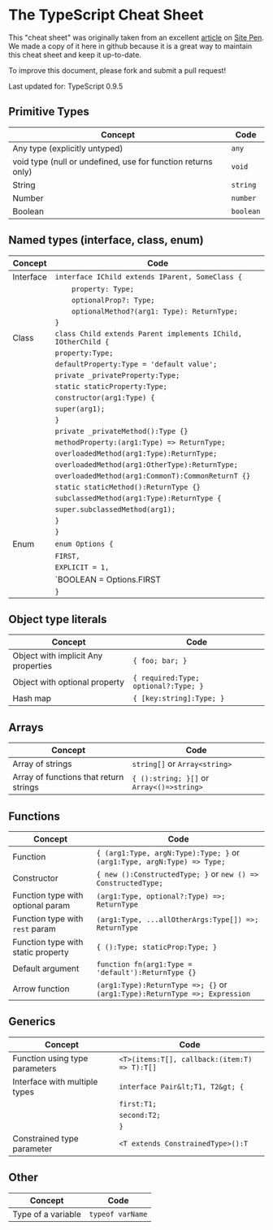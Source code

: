 # The TypeScript Cheat Sheet

This "cheat sheet" was originally taken from an excellent [article](http://www.sitepen.com/blog/2013/12/31/typescript-cheat-sheet/) on [Site Pen](http://www.sitepen.com/). We made a copy of it here in github because it is a great way to maintain this cheat sheet and keep it up-to-date.

To improve this document, please fork and submit a pull request!

Last updated for: TypeScript 0.9.5

## Primitive Types

Concept | Code      
--- | ---
Any type (explicitly untyped) | `any`
void type (null or undefined, use for function returns only) | `void`
String | `string`
Number | `number`
Boolean | `boolean`

## Named types (interface, class, enum)

Concept | Code      
--- | ---
Interface | `interface IChild extends IParent, SomeClass {`
          | `    property: Type;`
          | `    optionalProp?: Type;`
          | `    optionalMethod?(arg1: Type): ReturnType;`
          | `}`
Class | `class Child extends Parent implements IChild, IOtherChild {`
      | `property:Type;`
      | `defaultProperty:Type = 'default value';`      
      | `private _privateProperty:Type;`      
      | `static staticProperty:Type;`      
      | `constructor(arg1:Type) {`      
      | `super(arg1);`      
      | `}`      
      | `private _privateMethod():Type {}`      
      | `methodProperty:(arg1:Type) => ReturnType;`      
      | `overloadedMethod(arg1:Type):ReturnType;`      
      | `overloadedMethod(arg1:OtherType):ReturnType;`      
      | `overloadedMethod(arg1:CommonT):CommonReturnT {}`      
      | `static staticMethod():ReturnType {}`      
      | `subclassedMethod(arg1:Type):ReturnType {`      
      | `super.subclassedMethod(arg1);`      
      | `}`      
      | `}` 
Enum | `enum Options {`
     | `FIRST,`
     | `EXPLICIT = 1,`
     | `BOOLEAN = Options.FIRST | Options.EXPLICIT`
     | `}`    

## Object type literals

Concept | Code      
--- | ---
Object with implicit Any properties | `{ foo; bar; }`
Object with optional property | `{ required:Type; optional?:Type; }`
Hash map | `{ [key:string]:Type; }`

## Arrays

Concept | Code      
--- | ---
Array of strings | `string[]` or `Array<string>`
Array of functions that return strings | `{ ():string; }[]` or `Array<()=>string>`

## Functions

Concept | Code      
--- | ---
Function | `{ (arg1:Type, argN:Type):Type; }` or `(arg1:Type, argN:Type) => Type;`
Constructor | `{ new ():ConstructedType; }` or `new () => ConstructedType;`
Function type with optional param | `(arg1:Type, optional?:Type) =>; ReturnType`
Function type with `rest` param | `(arg1:Type, ...allOtherArgs:Type[]) =>; ReturnType`
Function type with static property | `{ ():Type; staticProp:Type; }`
Default argument | `function fn(arg1:Type = 'default'):ReturnType {}`
Arrow function | `(arg1:Type):ReturnType =>; {}` or `(arg1:Type):ReturnType =>; Expression`

## Generics

Concept | Code      
--- | ---
Function using type parameters | `<T>(items:T[], callback:(item:T) => T):T[]`
Interface with multiple types | `interface Pair&lt;T1, T2&gt; {`
      | `first:T1;`
      | `second:T2;`
      | `}`
Constrained type parameter | `<T extends ConstrainedType>():T`

## Other

Concept | Code      
--- | ---
Type of a variable | `typeof varName`

